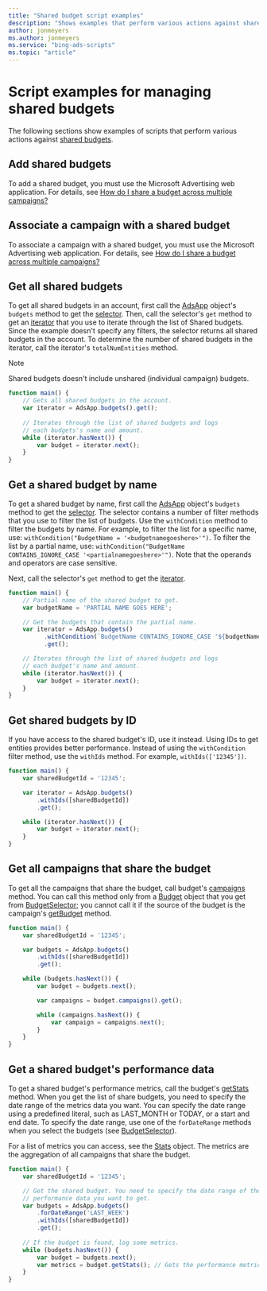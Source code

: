 ```yaml
---
title: "Shared budget script examples"
description: "Shows examples that perform various actions against shared budgets."
author: jonmeyers
ms.author: jonmeyers
ms.service: "bing-ads-scripts"
ms.topic: "article"
---
```


# Script examples for managing shared budgets

The following sections show examples of scripts that perform various actions against [shared budgets](../concepts/shared-budgets.md).


## Add shared budgets

To add a shared budget, you must use the Microsoft Advertising web application. For details, see [How do I share a budget across multiple campaigns?](https://help.ads.microsoft.com/#apex/3/en/56814/1)


## Associate a campaign with a shared budget

To associate a campaign with a shared budget, you must use the Microsoft Advertising web application. For details, see [How do I share a budget across multiple campaigns?](https://help.ads.microsoft.com/#apex/3/en/56814/1)


## Get all shared budgets

To get all shared budgets in an account, first call the [AdsApp](../reference/AdsApp.md) object's `budgets` method to get the [selector](../reference/BudgetSelector.md). Then, call the selector's `get` method to get an [iterator](../reference/BudgetIterator.md) that you use to iterate through the list of Shared budgets. Since the example doesn't specify any filters, the selector returns all shared budgets in the account. To determine the number of shared budgets in the iterator, call the iterator's `totalNumEntities` method.

> [!NOTE]
> Shared budgets doesn't include unshared (individual campaign) budgets.

```javascript
function main() {
    // Gets all shared budgets in the account.
    var iterator = AdsApp.budgets().get();
    
    // Iterates through the list of shared budgets and logs 
    // each budgets's name and amount.
    while (iterator.hasNext()) {
        var budget = iterator.next();
    }
}
```

## Get a shared budget by name

To get a shared budget by name, first call the [AdsApp](../reference/AdsApp.md) object's `budgets` method to get the [selector](../reference/BudgetSelector.md). The selector contains a number of filter methods that you use to filter the list of budgets. Use the `withCondition` method to filter the budgets by name. For example, to filter the list for a specific name, use: `withCondition("BudgetName = '<budgetnamegoeshere>'")`. To filter the list by a partial name, use: `withCondition("BudgetName CONTAINS_IGNORE_CASE '<partialnamegoeshere>'")`. Note that the operands and operators are case sensitive.

Next, call the selector's `get` method to get the [iterator](../reference/BudgetIterator.md). 


```javascript
function main() {
    // Partial name of the shared budget to get.
    var budgetName = 'PARTIAL NAME GOES HERE';

    // Get the budgets that contain the partial name.
    var iterator = AdsApp.budgets()
          .withCondition(`BudgetName CONTAINS_IGNORE_CASE '${budgetName}'`)
          .get();

    // Iterates through the list of shared budgets and logs 
    // each budget's name and amount.
    while (iterator.hasNext()) {
        var budget = iterator.next();
    }
}
```

## Get shared budgets by ID

If you have access to the shared budget's ID, use it instead. Using IDs to get entities provides better performance. Instead of using the `withCondition` filter method, use the `withIds` method. For example, `withIds(['12345'])`.


```javascript
function main() {
    var sharedBudgetId = '12345';

    var iterator = AdsApp.budgets()
        .withIds([sharedBudgetId])
        .get();

    while (iterator.hasNext()) {
        var budget = iterator.next();
    }
}
```


## Get all campaigns that share the budget

To get all the campaigns that share the budget, call budget's [campaigns](../reference/Budget.md#campaigns) method. You can call this method only from a [Budget](../reference/Budget.md) object that you get from [BudgetSelector](../reference/BudgetSelector.md); you cannot call it if the source of the budget is the campaign's [getBudget](../reference/Campaign.md#getbudget) method.



```javascript
function main() {
    var sharedBudgetId = '12345';

    var budgets = AdsApp.budgets()
        .withIds([sharedBudgetId])
        .get();

    while (budgets.hasNext()) {
        var budget = budgets.next();

        var campaigns = budget.campaigns().get();

        while (campaigns.hasNext()) {
            var campaign = campaigns.next();
        }
    }
}
```



## Get a shared budget's performance data

To get a shared budget's performance metrics, call the budget's [getStats](../reference/Budget.md#getstats) method. When you get the list of share budgets, you need to specify the date range of the metrics data you want. You can specify the date range using a predefined literal, such as LAST_MONTH or TODAY, or a start and end date. To specify the date range, use one of the `forDateRange` methods when you select the budgets (see [BudgetSelector](../reference/BudgetSelector.md)). 

For a list of metrics you can access, see the [Stats](../reference/Stats.md) object. The metrics are the aggregation of all campaigns that share the budget.

```javascript
function main() {
    var sharedBudgetId = '12345';

    // Get the shared budget. You need to specify the date range of the
    // performance data you want to get.
    var budgets = AdsApp.budgets()
        .forDateRange('LAST_WEEK')
        .withIds([sharedBudgetId])
        .get();
    
    // If the budget is found, log some metrics.
    while (budgets.hasNext()) {
        var budget = budgets.next();
        var metrics = budget.getStats(); // Gets the performance metrics.
    }
}
```


